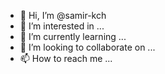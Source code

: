 - 👋 Hi, I’m @samir-kch
- 👀 I’m interested in ...
- 🌱 I’m currently learning ...
- 💞️ I’m looking to collaborate on ...
- 📫 How to reach me ...

<!---
samir-kch/samir-kch is a ✨ special ✨ repository because its `README.md` (this file) appears on your GitHub profile.
You can click the Preview link to take a look at your changes.
--->
